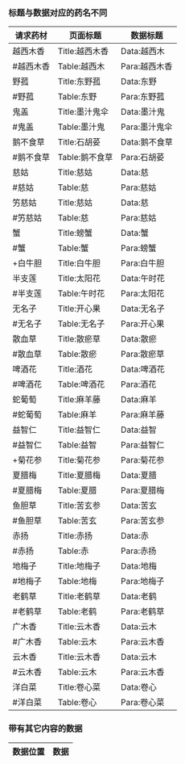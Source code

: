 ### 标题与数据对应的药名不同

| 请求药材 | 页面标题 | 数据标题 |
| --- | --- | --- |
| 越西木香 | Title:越西木香 | Data:越西木 |
| #越西木香 | Table:越西木 | Para:越西木香 |
| 野菰 | Title:东野菰 | Data:东野 |
| #野菰 | Table:东野 | Para:东野菰 |
| 鬼盖 | Title:墨汁鬼伞 | Data:墨汁鬼 |
| #鬼盖 | Table:墨汁鬼 | Para:墨汁鬼伞 |
| 鹅不食草 | Title:石胡荽 | Data:鹅不食草 |
| #鹅不食草 | Table:鹅不食草 | Para:石胡荽 |
| 慈姑 | Title:慈姑 | Data:慈 |
| #慈姑 | Table:慈 | Para:慈姑 |
| 竻慈姑 | Title:慈姑 | Data:慈 |
| #竻慈姑 | Table:慈 | Para:慈姑 |
| 蟹 | Title:螃蟹 | Data:蟹 |
| #蟹 | Table:蟹 | Para:螃蟹 |
| +白牛胆 | Title:白牛胆 | Para:白牛胆 |
| 半支莲 | Title:太阳花 | Data:午时花 |
| #半支莲 | Table:午时花 | Para:太阳花 |
| 无名子 | Title:开心果 | Data:无名子 |
| #无名子 | Table:无名子 | Para:开心果 |
| 散血草 | Title:散瘀草 | Data:散瘀 |
| #散血草 | Table:散瘀 | Para:散瘀草 |
| 啤酒花 | Title:酒花 | Data:啤酒花 |
| #啤酒花 | Table:啤酒花 | Para:酒花 |
| 蛇葡萄 | Title:麻羊藤 | Data:麻羊 |
| #蛇葡萄 | Table:麻羊 | Para:麻羊藤 |
| 益智仁 | Title:益智仁 | Data:益智 |
| #益智仁 | Table:益智 | Para:益智仁 |
| +菊花参 | Title:菊花参 | Para:菊花参 |
| 夏腊梅 | Title:夏腊梅 | Data:夏腊 |
| #夏腊梅 | Table:夏腊 | Para:夏腊梅 |
| 鱼胆草 | Title:苦玄参 | Data:苦玄 |
| #鱼胆草 | Table:苦玄 | Para:苦玄参 |
| 赤扬 | Title:赤扬 | Data:赤 |
| #赤扬 | Table:赤 | Para:赤扬 |
| 地梅子 | Title:地梅子 | Data:地梅 |
| #地梅子 | Table:地梅 | Para:地梅子 |
| 老鹤草 | Title:老鹤草 | Data:老鹤 |
| #老鹤草 | Table:老鹤 | Para:老鹤草 |
| 广木香 | Title:云木香 | Data:云木 |
| #广木香 | Table:云木 | Para:云木香 |
| 云木香 | Title:云木香 | Data:云木 |
| #云木香 | Table:云木 | Para:云木香 |
| 洋白菜 | Title:卷心菜 | Data:卷心 |
| #洋白菜 | Table:卷心 | Para:卷心菜 |

### 带有其它内容的数据

| 数据位置 | 数据 |
| --- | --- |
